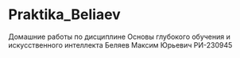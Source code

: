 # Praktika_Beliaev
Домашние работы по дисциплине Основы глубокого обучения и искусственного интеллекта 
Беляев Максим Юрьевич РИ-230945
